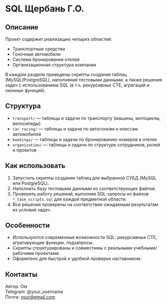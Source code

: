 # SQL Щербань Г.О.

## Описание

Проект содержит реализацию четырех областей:
- Транспортные средства
- Гоночные автомобили
- Система бронирования отелей
- Организационная структура компании

В каждом разделе приведены скрипты создания таблиц (MySQL/PostgreSQL), наполнения тестовыми данными, а также решения задач с использованием SQL (в т.ч. рекурсивных CTE, агрегаций и оконных функций).

## Структура

- `transport/` — таблицы и задачи по транспорту (машины, мотоциклы, велосипеды)
- `car_racing/` — таблицы и задачи по автогонкам и классам автомобилей
- `bookings/` — таблицы и задачи по бронированию номеров в отелях
- `organization/` — таблицы и задачи по структуре сотрудников, ролей и проектов

## Как использовать

1. Запустить скрипты создания таблиц для выбранной СУБД (MySQL или PostgreSQL).
2. Наполнить базу тестовыми данными из соответствующих файлов.
3. Проверить работу решений, выполняя SQL-запросы из файлов `*_task_scripts.sql` для каждой предметной области.
4. Все решения проверены на соответствие ожидаемым результатам из условий задач.

## Особенности

- Используются современные возможности SQL: рекурсивные CTE, агрегирующие функции, подзапросы.
- Скрипты структурированы и совместимы с реальными учебными/рабочими проектами.
- Оформлено для быстрой и удобной проверки наставником.

## Контакты

Автор: Ом  
Telegram: @your_username  
Почта: your@email.com  
